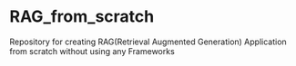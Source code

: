 # RAG_from_scratch
Repository for creating RAG(Retrieval Augmented Generation) Application from scratch without using any Frameworks
